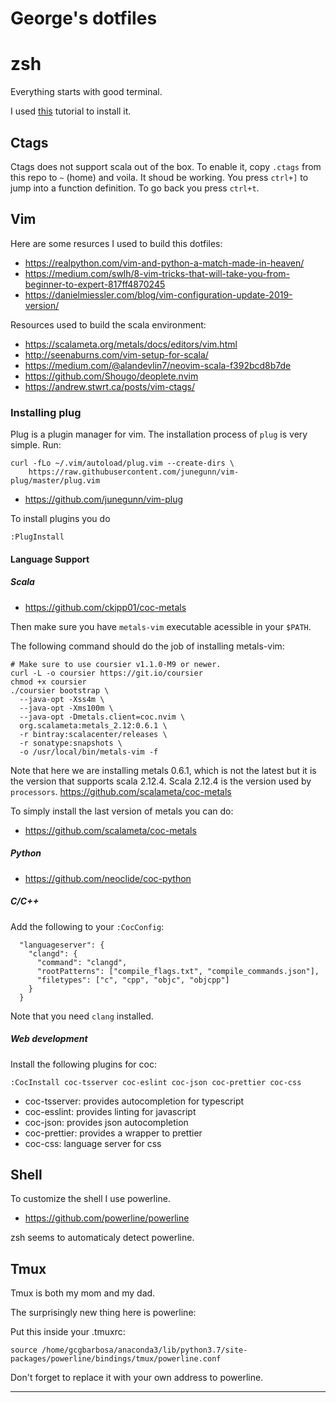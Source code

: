 # George's dotfiles

# zsh

Everything starts with good terminal.

I used [this](https://github.com/ohmyzsh/ohmyzsh/wiki/Installing-ZSH) tutorial to install it.

## Ctags

Ctags does not support scala out of the box.
To enable it,
copy `.ctags` from this repo to `~` (home) and voila.
It shoud be working.
You press `ctrl+]` to jump into a function definition.
To go back you press `ctrl+t`.

## Vim

Here are some resurces I used to build this dotfiles:

- https://realpython.com/vim-and-python-a-match-made-in-heaven/
- https://medium.com/swlh/8-vim-tricks-that-will-take-you-from-beginner-to-expert-817ff4870245
- https://danielmiessler.com/blog/vim-configuration-update-2019-version/

Resources used to build the scala environment:

- https://scalameta.org/metals/docs/editors/vim.html
- http://seenaburns.com/vim-setup-for-scala/
- https://medium.com/@alandevlin7/neovim-scala-f392bcd8b7de
- https://github.com/Shougo/deoplete.nvim
- https://andrew.stwrt.ca/posts/vim-ctags/

### Installing plug

Plug is a plugin manager for vim.
The installation process of `plug` is very simple. Run:

```
curl -fLo ~/.vim/autoload/plug.vim --create-dirs \
    https://raw.githubusercontent.com/junegunn/vim-plug/master/plug.vim
```

- https://github.com/junegunn/vim-plug


To install plugins you do 

```
:PlugInstall
```

#### Language Support

##### Scala

- https://github.com/ckipp01/coc-metals

Then make sure you have `metals-vim` executable acessible in your `$PATH`.

The following command should do the job of installing metals-vim:

```
# Make sure to use coursier v1.1.0-M9 or newer.
curl -L -o coursier https://git.io/coursier
chmod +x coursier
./coursier bootstrap \
  --java-opt -Xss4m \
  --java-opt -Xms100m \
  --java-opt -Dmetals.client=coc.nvim \
  org.scalameta:metals_2.12:0.6.1 \
  -r bintray:scalacenter/releases \
  -r sonatype:snapshots \
  -o /usr/local/bin/metals-vim -f
```

Note that here we are installing metals 0.6.1,
which is not the latest but it is the version that supports scala 2.12.4.
Scala 2.12.4 is the version used by `processors`.
https://github.com/scalameta/coc-metals

To simply install the last version of metals you can do:

- https://github.com/scalameta/coc-metals

##### Python

- https://github.com/neoclide/coc-python

##### C/C++

Add the following to your `:CocConfig`:

```
  "languageserver": {
    "clangd": {
      "command": "clangd",
      "rootPatterns": ["compile_flags.txt", "compile_commands.json"],
      "filetypes": ["c", "cpp", "objc", "objcpp"]
    }
  }
```

Note that you need `clang` installed.

##### Web development

Install the following plugins for coc:

```
:CocInstall coc-tsserver coc-eslint coc-json coc-prettier coc-css
```

- coc-tsserver: provides autocompletion for typescript
- coc-esslint: provides linting for javascript
- coc-json: provides json autocompletion
- coc-prettier: provides a wrapper to prettier
- coc-css: language server for css

## Shell

To customize the shell I use powerline.

- https://github.com/powerline/powerline

zsh seems to automaticaly detect powerline.

## Tmux

Tmux is both my mom and my dad.

The surprisingly new thing here is powerline:

Put this inside your .tmuxrc:

```
source /home/gcgbarbosa/anaconda3/lib/python3.7/site-packages/powerline/bindings/tmux/powerline.conf
```

Don't forget to replace it with your own address to powerline.

__________________
